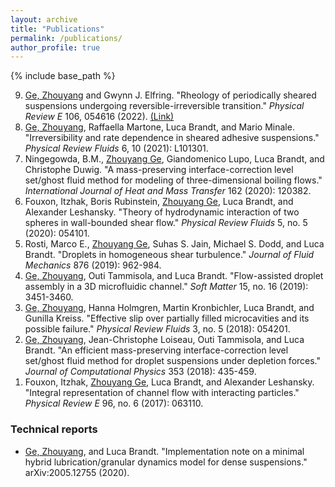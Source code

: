 ```yaml
---
layout: archive
title: "Publications"
permalink: /publications/
author_profile: true
---
```


<!-- {% if site.author.googlescholar %}
  You can also find my articles on <u><a href="{{author.googlescholar}}">my Google Scholar profile</a>.</u>
{% endif %} -->

{% include base_path %}

<!-- {% for post in site.publications reversed %}
  {% include archive-single.html %}
{% endfor %} -->

<ol reversed>

<li>
<u>Ge, Zhouyang</u> and Gwynn J. Elfring.
"Rheology of periodically sheared suspensions undergoing reversible-irreversible transition."
<i>Physical Review E</i> 106, 054616 (2022).
<a href="https://link.aps.org/doi/10.1103/PhysRevE.106.054616">(Link)</a>
</li>

<li>
<u>Ge, Zhouyang</u>, Raffaella Martone, Luca Brandt, and Mario Minale.
"Irreversibility and rate dependence in sheared adhesive suspensions."
<i>Physical Review Fluids</i> 6, 10 (2021): L101301.
</li>

<li>
Ningegowda, B.M., <u>Zhouyang Ge</u>, Giandomenico Lupo, Luca Brandt, and Christophe Duwig.
"A mass-preserving interface-correction level set/ghost fluid method for modeling of three-dimensional boiling flows."
<i>International Journal of Heat and Mass Transfer</i> 162 (2020): 120382.
</li>

<li> Fouxon, Itzhak, Boris Rubinstein, <u>Zhouyang Ge</u>, Luca Brandt, and Alexander Leshansky.
"Theory of hydrodynamic interaction of two spheres in wall-bounded shear flow."
<i>Physical Review Fluids</i> 5, no. 5 (2020): 054101.
</li>

<li> Rosti, Marco E., <u>Zhouyang Ge</u>, Suhas S. Jain, Michael S. Dodd, and Luca Brandt.
"Droplets in homogeneous shear turbulence."
<i>Journal of Fluid Mechanics</i> 876 (2019): 962-984.
</li>

<li> <u>Ge, Zhouyang</u>, Outi Tammisola, and Luca Brandt.
"Flow-assisted droplet assembly in a 3D microfluidic channel."
<i>Soft Matter</i> 15, no. 16 (2019): 3451-3460.
</li>

<li> <u>Ge, Zhouyang</u>, Hanna Holmgren, Martin Kronbichler, Luca Brandt, and Gunilla Kreiss.
"Effective slip over partially filled microcavities and its possible failure."
<i>Physical Review Fluids</i> 3, no. 5 (2018): 054201.
</li>

<li> <u>Ge, Zhouyang</u>, Jean-Christophe Loiseau, Outi Tammisola, and Luca Brandt.
"An efficient mass-preserving interface-correction level set/ghost fluid method for droplet suspensions under depletion forces."
<i>Journal of Computational Physics</i> 353 (2018): 435-459.
</li>

<li> Fouxon, Itzhak, <u>Zhouyang Ge</u>, Luca Brandt, and Alexander Leshansky.
"Integral representation of channel flow with interacting particles."
<i>Physical Review E</i> 96, no. 6 (2017): 063110.
</li>

</ol>

### Technical reports

* <u>Ge, Zhouyang</u>, and Luca Brandt. "Implementation note on a minimal hybrid lubrication/granular dynamics model for dense suspensions." arXiv:2005.12755 (2020).
